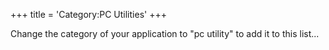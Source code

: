 +++
title = 'Category:PC Utilities'
+++

Change the category of your application to "pc utility" to add it to
this list...

